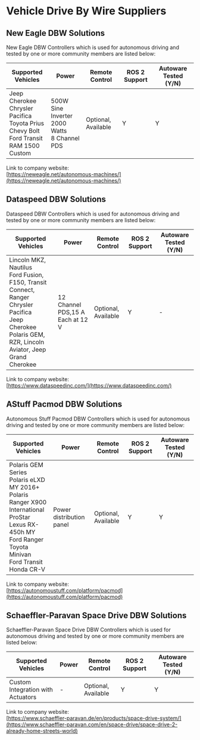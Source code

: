 # Vehicle Drive By Wire Suppliers

## **New Eagle DBW Solutions**

New Eagle DBW Controllers which is used for autonomous driving and tested by one or more community members are listed below:

| Supported Vehicles                                                                                      | Power                                             | Remote Control      | ROS 2 Support | Autoware Tested (Y/N) |
| ------------------------------------------------------------------------------------------------------- | ------------------------------------------------- | ------------------- | ------------- | --------------------- |
| Jeep Cherokee<br>Chrysler Pacifica<br>Toyota Prius<br>Chevy Bolt<br>Ford Transit<br>RAM 1500<br>Custom  | 500W Sine Inverter<br>2000 Watts<br>8 Channel PDS | Optional, Available | Y             | Y                     |

Link to company website:  
[https://neweagle.net/autonomous-machines/](https://neweagle.net/autonomous-machines/)

## **Dataspeed DBW Solutions**

Dataspeed DBW Controllers which is used for autonomous driving and tested by one or more community members are listed below:

| Supported Vehicles                                                                                                                                                  | Power                            | Remote Control      | ROS 2 Support | Autoware Tested (Y/N) |
| ------------------------------------------------------------------------------------------------------------------------------------------------------------------- | -------------------------------- | ------------------- | ------------- | --------------------- |
| Lincoln MKZ, Nautilus<br>Ford Fusion, F150, Transit Connect, Ranger<br>Chrysler Pacifica<br>Jeep Cherokee<br>Polaris GEM, RZR, Lincoln Aviator, Jeep Grand Cherokee | 12 Channel PDS,15 A Each at 12 V | Optional, Available | Y             | -                     |

Link to company website:  
[https://www.dataspeedinc.com/](https://www.dataspeedinc.com/)

## **AStuff Pacmod DBW Solutions**

Autonomous Stuff Pacmod DBW Controllers which is used for autonomous driving and tested by one or more community members are listed below:

| Supported Vehicles                                                                                                                                                             | Power                    | Remote Control      | ROS 2 Support | Autoware Tested (Y/N) |
| ------------------------------------------------------------------------------------------------------------------------------------------------------------------------------ | ------------------------ | ------------------- | ------------- | --------------------- |
| Polaris GEM Series<br>Polaris eLXD MY 2016+<br>Polaris Ranger X900<br>International ProStar<br>Lexus RX-450h MY<br>Ford Ranger<br>Toyota Minivan<br>Ford Transit<br>Honda CR-V | Power distribution panel | Optional, Available | Y             | Y                     |

Link to company website:  
[https://autonomoustuff.com/platform/pacmod](https://autonomoustuff.com/platform/pacmod)

  <!-- cspell: ignore Paravan -->

## **Schaeffler-Paravan Space Drive DBW Solutions**

Schaeffler-Paravan Space Drive DBW Controllers which is used for autonomous driving and tested by one or more community members are listed below:

| Supported Vehicles                | Power | Remote Control      | ROS 2 Support | Autoware Tested (Y/N) |
| --------------------------------- | ----- | ------------------- | ------------- | --------------------- |
| Custom Integration with Actuators | -     | Optional, Available | Y             | Y                     |

Link to company website:  
[https://www.schaeffler-paravan.de/en/products/space-drive-system/](https://www.schaeffler-paravan.com/en/space-drive/space-drive-2-already-home-streets-world)

